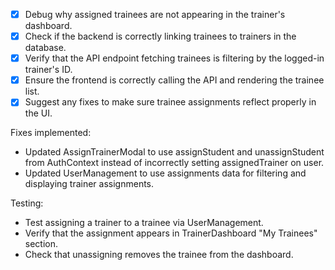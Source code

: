 - [x] Debug why assigned trainees are not appearing in the trainer's dashboard.
- [x] Check if the backend is correctly linking trainees to trainers in the database.
- [x] Verify that the API endpoint fetching trainees is filtering by the logged-in trainer's ID.
- [x] Ensure the frontend is correctly calling the API and rendering the trainee list.
- [x] Suggest any fixes to make sure trainee assignments reflect properly in the UI.

Fixes implemented:
- Updated AssignTrainerModal to use assignStudent and unassignStudent from AuthContext instead of incorrectly setting assignedTrainer on user.
- Updated UserManagement to use assignments data for filtering and displaying trainer assignments.

Testing:
- Test assigning a trainer to a trainee via UserManagement.
- Verify that the assignment appears in TrainerDashboard "My Trainees" section.
- Check that unassigning removes the trainee from the dashboard.
